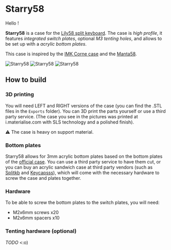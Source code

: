 # Starry58

Hello !

**Starry58** is a case for the
[Lily58 split keyboard](https://github.com/kata0510/Lily58).
The case is *high profile*, it features *integrated switch plates*,
optional *M3 tenting holes*, and allows to be set up with a *acrylic bottom
plates*.

This case is inspired by the
[IMK Corne case](https://imkulio.com/build-guide.html) and the
[Manta58](https://teddit.net/r/MechanicalKeyboards/comments/r0mptz/ic_manta58_a_unique_3dprinted_lily58_case/).

![Starry58](assets/pic1.JPG?raw=true "Starry58")
![Starry58](assets/pic2.JPG?raw=true "Starry58")
![Starry58](assets/pic3.JPG?raw=true "Starry58")

## How to build

### 3D printing

You will need LEFT and RIGHT versions of the case (you can find the .STL files
in the `Exports` folder). You can 3D print the parts yourself or use a third
party service. (The case you see in the pictures was printed at
i.materialise.com with SLS technology and a polished finish).

:warning: The case is heavy on support material.

### Bottom plates

Starry58 allows for 3mm acrylic bottom plates based on the bottom plates of the
[official case](https://github.com/kata0510/Lily58/tree/master/case). You can
use a third party service to have them cut, or you can buy an acrylic sandwich
case at third party vendors (such as
[Splitkb](https://splitkb.com/products/lily58-acrylic-plate-case) and
[Keycapsss](https://keycapsss.com/keyboard-parts/cases/82/lily58-acrylic-plate-case)),
which will come with the necessary hardware to screw the case and plates together.

### Hardware

To be able to screw the bottom plates to the switch plates, you will need:

- M2x6mm screws x20
- M2x6mm spacers x10

### Tenting hardware (optional)

*TODO* <:o)
